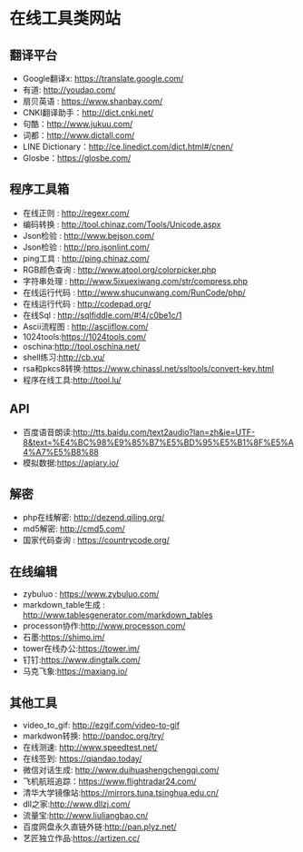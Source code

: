 # 在线工具类网站

## 翻译平台
+ Google翻译x: https://translate.google.com/
+ 有道: http://youdao.com/
+ 扇贝英语 : https://www.shanbay.com/
+ CNKI翻译助手：http://dict.cnki.net/
+ 句酷：http://www.jukuu.com/
+ 词都：http://www.dictall.com/
+ LINE Dictionary：http://ce.linedict.com/dict.html#/cnen/
+ Glosbe：https://glosbe.com/

## 程序工具箱
+ 在线正则 : http://regexr.com/
+ 编码转换 : http://tool.chinaz.com/Tools/Unicode.aspx
+ Json检验 : http://www.bejson.com/
+ Json检验 : http://pro.jsonlint.com/
+ ping工具 : http://ping.chinaz.com/
+ RGB颜色查询 : http://www.atool.org/colorpicker.php
+ 字符串处理 : http://www.5ixuexiwang.com/str/compress.php
+ 在线运行代码 : http://www.shucunwang.com/RunCode/php/
+ 在线运行代码 : http://codepad.org/
+ 在线Sql : http://sqlfiddle.com/#!4/c0be1c/1
+ Ascii流程图 : http://asciiflow.com/
+ 1024tools:https://1024tools.com/
+ oschina:http://tool.oschina.net/
+ shell练习:http://cb.vu/
+ rsa和pkcs8转换:https://www.chinassl.net/ssltools/convert-key.html
+ 程序在线工具:http://tool.lu/

## API
+ 百度语音朗读:http://tts.baidu.com/text2audio?lan=zh&ie=UTF-8&text=%E4%BC%98%E9%85%B7%E5%BD%95%E5%B1%8F%E5%A4%A7%E5%B8%88
+ 模拟数据:https://apiary.io/

## 解密
+ php在线解密: http://dezend.qiling.org/
+ md5解密: http://cmd5.com/
+ 国家代码查询 : https://countrycode.org/

## 在线编辑
+ zybuluo : https://www.zybuluo.com/
+ markdown_table生成 : http://www.tablesgenerator.com/markdown_tables
+ processon协作:http://www.processon.com/
+ 石墨:https://shimo.im/
+ tower在线办公:https://tower.im/
+ 钉钉:https://www.dingtalk.com/
+ 马克飞象:https://maxiang.io/

## 其他工具
+ video_to_gif: http://ezgif.com/video-to-gif
+ markdwon转换: http://pandoc.org/try/
+ 在线测速: http://www.speedtest.net/
+ 在线签到: https://qiandao.today/
+ 微信对话生成: http://www.duihuashengchengqi.com/
+ 飞机航班追踪：https://www.flightradar24.com/
+ 清华大学镜像站:https://mirrors.tuna.tsinghua.edu.cn/
+ dll之家:http://www.dllzj.com/
+ 流量宝:http://www.liuliangbao.cn/
+ 百度网盘永久直链外链:http://pan.plyz.net/
+ 艺匠独立作品:https://artizen.cc/


